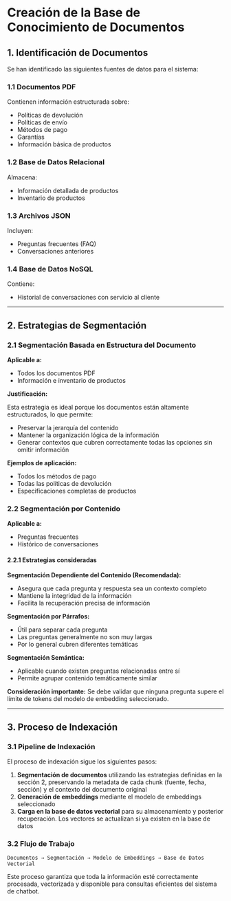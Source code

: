 # Creación de la Base de Conocimiento de Documentos

## 1. Identificación de Documentos

Se han identificado las siguientes fuentes de datos para el sistema:

### 1.1 Documentos PDF

Contienen información estructurada sobre:

- Políticas de devolución
- Políticas de envío
- Métodos de pago
- Garantías
- Información básica de productos

### 1.2 Base de Datos Relacional

Almacena:

- Información detallada de productos
- Inventario de productos

### 1.3 Archivos JSON

Incluyen:

- Preguntas frecuentes (FAQ)
- Conversaciones anteriores

### 1.4 Base de Datos NoSQL

Contiene:

- Historial de conversaciones con servicio al cliente

---

## 2. Estrategias de Segmentación

### 2.1 Segmentación Basada en Estructura del Documento

**Aplicable a:**

- Todos los documentos PDF
- Información e inventario de productos

**Justificación:**

Esta estrategia es ideal porque los documentos están altamente estructurados, lo que permite:

- Preservar la jerarquía del contenido
- Mantener la organización lógica de la información
- Generar contextos que cubren correctamente todas las opciones sin omitir información

**Ejemplos de aplicación:**

- Todos los métodos de pago
- Todas las políticas de devolución
- Especificaciones completas de productos

### 2.2 Segmentación por Contenido

**Aplicable a:**

- Preguntas frecuentes
- Histórico de conversaciones

#### 2.2.1 Estrategias consideradas

**Segmentación Dependiente del Contenido (Recomendada):**

- Asegura que cada pregunta y respuesta sea un contexto completo
- Mantiene la integridad de la información
- Facilita la recuperación precisa de información

**Segmentación por Párrafos:**

- Útil para separar cada pregunta
- Las preguntas generalmente no son muy largas
- Por lo general cubren diferentes temáticas

**Segmentación Semántica:**

- Aplicable cuando existen preguntas relacionadas entre sí
- Permite agrupar contenido temáticamente similar

**Consideración importante:**
Se debe validar que ninguna pregunta supere el límite de tokens del modelo de embedding seleccionado.

---

## 3. Proceso de Indexación

### 3.1 Pipeline de Indexación

El proceso de indexación sigue los siguientes pasos:

1. **Segmentación de documentos** utilizando las estrategias definidas en la sección 2, preservando la metadata de cada chunk (fuente, fecha, sección) y el contexto del documento original
2. **Generación de embeddings** mediante el modelo de embeddings seleccionado
3. **Carga en la base de datos vectorial** para su almacenamiento y posterior recuperación. Los vectores se actualizan si ya existen en la base de datos

### 3.2 Flujo de Trabajo

```text
Documentos → Segmentación → Modelo de Embeddings → Base de Datos Vectorial
```

Este proceso garantiza que toda la información esté correctamente procesada, vectorizada y disponible para consultas eficientes del sistema de chatbot.
